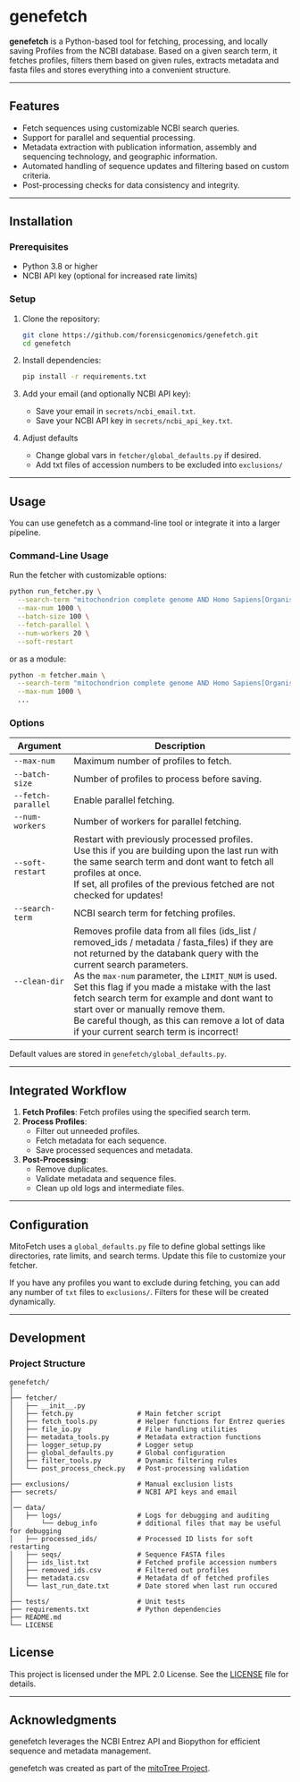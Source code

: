 
# genefetch

**genefetch** is a Python-based tool for fetching, processing, and locally saving Profiles from the NCBI database.
Based on a given search term, it fetches profiles, filters them based on given rules, extracts metadata and fasta files
and stores everything into a convenient structure.

---

## **Features**

- Fetch sequences using customizable NCBI search queries.
- Support for parallel and sequential processing.
- Metadata extraction with publication information, assembly and sequencing technology, and geographic information.
- Automated handling of sequence updates and filtering based on custom criteria.
- Post-processing checks for data consistency and integrity.

---

## **Installation**

### **Prerequisites**
- Python 3.8 or higher
- NCBI API key (optional for increased rate limits)

### **Setup**

1. Clone the repository:
   ```bash
   git clone https://github.com/forensicgenomics/genefetch.git
   cd genefetch
   ```

2. Install dependencies:
   ```bash
   pip install -r requirements.txt
   ```

3. Add your email (and optionally NCBI API key):
   - Save your email in `secrets/ncbi_email.txt`.
   - Save your NCBI API key in `secrets/ncbi_api_key.txt`.

4. Adjust defaults
   - Change global vars in `fetcher/global_defaults.py` if desired. 
   - Add txt files of accession numbers to be excluded into `exclusions/`
---

## **Usage**

You can use genefetch as a command-line tool or integrate it into a larger pipeline.

### **Command-Line Usage**
Run the fetcher with customizable options:

```bash
python run_fetcher.py \
  --search-term "mitochondrion complete genome AND Homo Sapiens[Organism]" \
  --max-num 1000 \
  --batch-size 100 \
  --fetch-parallel \
  --num-workers 20 \
  --soft-restart
```

or as a module:   

```bash
python -m fetcher.main \
  --search-term "mitochondrion complete genome AND Homo Sapiens[Organism]" \
  --max-num 1000 \
  ...
```

### **Options**
| Argument          | Description                                                                                                                                                                                                                                                                                                                                                                                                                                                                  |
|-------------------|------------------------------------------------------------------------------------------------------------------------------------------------------------------------------------------------------------------------------------------------------------------------------------------------------------------------------------------------------------------------------------------------------------------------------------------------------------------------------|
| `--max-num`       | Maximum number of profiles to fetch.                                                                                                                                                                                                                                                                                                                                                                                                                                         |
| `--batch-size`    | Number of profiles to process before saving.                                                                                                                                                                                                                                                                                                                                                                                                                                 |
| `--fetch-parallel` | Enable parallel fetching.                                                                                                                                                                                                                                                                                                                                                                                                                                                    |
| `--num-workers`   | Number of workers for parallel fetching.                                                                                                                                                                                                                                                                                                                                                                                                                                     |
| `--soft-restart`  | Restart with previously processed profiles.<br/>Use this if you are building upon the last run with the same search term and dont want to fetch all profiles at once.<br/>If set, all profiles of the previous fetched are not checked for updates!                                                                                                                                                                                                                          |
| `--search-term`   | NCBI search term for fetching profiles.                                                                                                                                                                                                                                                                                                                                                                                                                                      |
| `--clean-dir`     | Removes profile data from all files (ids_list / removed_ids / metadata / fasta_files) if they are not returned by the databank query with the current search parameters.<br/>As the `max-num` parameter, the `LIMIT_NUM` is used.<br/>Set this flag if you made a mistake with the last fetch search term for example and dont want to start over or manually remove them.<br/>Be careful though, as this can remove a lot of data if your current search term is incorrect! |

Default values are stored in `genefetch/global_defaults.py`.

---

## **Integrated Workflow**

1. **Fetch Profiles**: Fetch profiles using the specified search term.
2. **Process Profiles**:
   - Filter out unneeded profiles.
   - Fetch metadata for each sequence.
   - Save processed sequences and metadata.
3. **Post-Processing**:
   - Remove duplicates.
   - Validate metadata and sequence files.
   - Clean up old logs and intermediate files.

---

## **Configuration**

MitoFetch uses a `global_defaults.py` file to define global settings like directories, rate limits, and search terms.
Update this file to customize your fetcher.

If you have any profiles you want to exclude during fetching, you can add any number of `txt` files to `exclusions/`.
Filters for these will be created dynamically.

---

## **Development**

### **Project Structure**
```
genefetch/
│
├── fetcher/
│   ├── __init__.py
│   ├── fetch.py                # Main fetcher script
│   ├── fetch_tools.py          # Helper functions for Entrez queries
│   ├── file_io.py              # File handling utilities
│   ├── metadata_tools.py       # Metadata extraction functions
│   ├── logger_setup.py         # Logger setup
│   ├── global_defaults.py      # Global configuration
│   ├── filter_tools.py         # Dynamic filtering rules
│   └── post_process_check.py   # Post-processing validation
│  
├── exclusions/                 # Manual exclusion lists
├── secrets/                    # NCBI API keys and email 
│ 
│── data/
│   ├── logs/                   # Logs for debugging and auditing
│       └── debug_info          # dditional files that may be useful for debugging
│   ├── processed_ids/          # Processed ID lists for soft restarting
│   ├── seqs/                   # Sequence FASTA files
│   ├── ids_list.txt            # Fetched profile accession numbers
│   ├── removed_ids.csv         # Filtered out profiles
│   ├── metadata.csv            # Metadata df of fetched profiles
│   └── last_run_date.txt       # Date stored when last run occured
│
├── tests/                      # Unit tests
├── requirements.txt            # Python dependencies
├── README.md                   
└── LICENSE                     
```


## **License**

This project is licensed under the MPL 2.0 License. See the [LICENSE](./LICENSE) file for details.

---

## **Acknowledgments**

genefetch leverages the NCBI Entrez API and Biopython for efficient sequence and metadata management.

genefetch was created as part of the [mitoTree Project](https://genomics.gmi.tirol/projects/mitoTree/).
